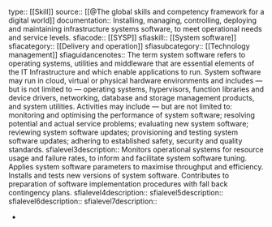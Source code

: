 type:: [[Skill]]
source:: [[@The global skills and competency framework for a digital world]]
documentation:: Installing, managing, controlling, deploying and maintaining infrastructure systems software, to meet operational needs and service levels.
sfiacode:: [[SYSP]] 
sfiaskill:: [[System software]]
sfiacategory:: [[Delivery and operation]]
sfiasubcategory:: [[Technology management]]
sfiaguidancenotes:: The term system software refers to operating systems, utilities and middleware that are essential elements of the IT Infrastructure and which enable applications to run. System software may run in cloud, virtual or physical hardware environments and includes — but is not limited to — operating systems, hypervisors, function libraries and device drivers, networking, database and storage management products, and system utilities. Activities may include — but are not limited to: monitoring and optimising the performance of system software; resolving potential and actual service problems; evaluating new system software; reviewing system software updates; provisioning and testing system software updates; adhering to established safety, security and quality standards.
sfialevel3description:: Monitors operational systems for resource usage and failure rates, to inform and facilitate system software tuning.
Applies system software parameters to maximise throughput and efficiency.
Installs and tests new versions of system software. 
Contributes to preparation of software implementation procedures with fall back contingency plans.
sfialevel4description::
sfialevel5description::
sfialevel6description::
sfialevel7description::

-